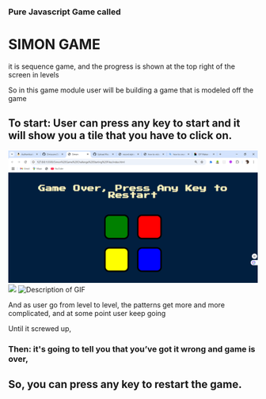 <h3>Pure Javascript Game called </h3>
<h1>SIMON GAME</h1>
<p>it is sequence game, and the progress is shown at the top right of the screen in levels</p>
<p>So in this game module user will be building a game that is modeled off the game</p>



<h2>To start: User can press any key to start and it will show you a tile that you have to click on.</h2>	
<img src="https://github.com/Omiscom/Simon-Game/blob/main/Simon%20-%20Google%20Chrome%2011_24_2024%208_55_49%20AM.png"/>
<img src="https://github.com/Omiscom/Simon-Game/blob/main/giphy%20(1).mp4"/>

<img src="(https://github.com/Omiscom/Simon-Game/blob/main/giphy%20(1).mp4)" alt="Description of GIF" width="400" height="300" />

<p>And as user go from level to level, the patterns get more and more complicated, and at some point user keep going</p>

<p>Until it screwed up,</p>

<h3>Then: it's going to tell you that you’ve got it wrong and game is over,</h3>

<h2>So, you can press any key to restart the game.</h2>
<a ref="">

